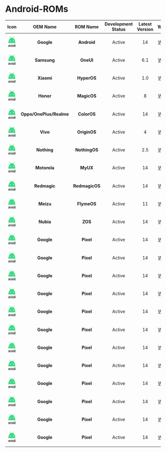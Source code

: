 # Android-ROMs

|                         Icon                         |        OEM Name         |    ROM Name    | Development Status | Latest Version |   Website   |
| :--------------------------------------------------: | :---------------------: | :------------: | :----------------: | :------------: | :---------: |
| <img src="Icons/Android.png" width="50" height="50"> |       **Google**        |  **Android**   |       Active       |       14       | [Website]() |
| <img src="Icons/Android.png" width="50" height="50"> |       **Samsung**       |   **OneUI**    |       Active       |      6.1       | [Website]() |
| <img src="Icons/Android.png" width="50" height="50"> |       **Xiaomi**        |  **HyperOS**   |       Active       |      1.0       | [Website]() |
| <img src="Icons/Android.png" width="50" height="50"> |        **Honor**        |  **MagicOS**   |       Active       |       8        | [Website]() |
| <img src="Icons/Android.png" width="50" height="50"> | **Oppo/OnePlus/Realme** |  **ColorOS**   |       Active       |       14       | [Website]() |
| <img src="Icons/Android.png" width="50" height="50"> |        **Vivo**         |  **OriginOS**  |       Active       |       4        | [Website]() |
| <img src="Icons/Android.png" width="50" height="50"> |       **Nothing**       | **NothingOS**  |       Active       |      2.5       | [Website]() |
| <img src="Icons/Android.png" width="50" height="50"> |      **Motorola**       |    **MyUX**    |       Active       |       14       | [Website]() |
| <img src="Icons/Android.png" width="50" height="50"> |      **Redmagic**       | **RedmagicOS** |       Active       |       14       | [Website]() |
| <img src="Icons/Android.png" width="50" height="50"> |        **Meizu**        |  **FlymeOS**   |       Active       |       11       | [Website]() |
| <img src="Icons/Android.png" width="50" height="50"> |        **Nubia**        |    **ZOS**     |       Active       |       14       | [Website]() |
| <img src="Icons/Android.png" width="50" height="50"> |       **Google**        |   **Pixel**    |       Active       |       14       | [Website]() |
| <img src="Icons/Android.png" width="50" height="50"> |       **Google**        |   **Pixel**    |       Active       |       14       | [Website]() |
| <img src="Icons/Android.png" width="50" height="50"> |       **Google**        |   **Pixel**    |       Active       |       14       | [Website]() |
| <img src="Icons/Android.png" width="50" height="50"> |       **Google**        |   **Pixel**    |       Active       |       14       | [Website]() |
| <img src="Icons/Android.png" width="50" height="50"> |       **Google**        |   **Pixel**    |       Active       |       14       | [Website]() |
| <img src="Icons/Android.png" width="50" height="50"> |       **Google**        |   **Pixel**    |       Active       |       14       | [Website]() |
| <img src="Icons/Android.png" width="50" height="50"> |       **Google**        |   **Pixel**    |       Active       |       14       | [Website]() |
| <img src="Icons/Android.png" width="50" height="50"> |       **Google**        |   **Pixel**    |       Active       |       14       | [Website]() |
| <img src="Icons/Android.png" width="50" height="50"> |       **Google**        |   **Pixel**    |       Active       |       14       | [Website]() |
| <img src="Icons/Android.png" width="50" height="50"> |       **Google**        |   **Pixel**    |       Active       |       14       | [Website]() |
| <img src="Icons/Android.png" width="50" height="50"> |       **Google**        |   **Pixel**    |       Active       |       14       | [Website]() |
| <img src="Icons/Android.png" width="50" height="50"> |       **Google**        |   **Pixel**    |       Active       |       14       | [Website]() |
